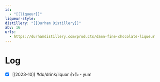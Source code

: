 ```yaml
---
is:
  - "[[liqueur]]"
liqueur-style: 
distillery: "[[Durham Distillery]]"
abv: 16
urls:
  - https://durhamdistillery.com/products/damn-fine-chocolate-liqueur
---
```

# Log
- [x] [[2023-10]] #do/drink/liquor 👍👍 - yum
